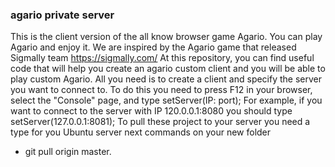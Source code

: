 ### agario private server
This is the client version of the all know browser game Agario. You can play Agario and enjoy it.
We are inspired by the Agario game that released Sigmally team https://sigmally.com/ 
At this repository, you can find useful code that will help you create an agario custom client and you will be able to play custom Agario.
All you need is to create a client and specify the server you want to connect to.
To do this you need to press F12 in your browser, select the "Console" page, and type setServer(IP: port);
For example, if you want to connect to the server with IP 120.0.0.1:8080 you should type
setServer(127.0.0.1:8081);
To pull these project to your server you need a type for you Ubuntu server next commands on your new folder
- git pull origin master.

